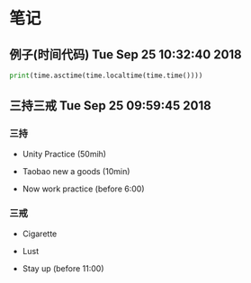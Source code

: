 # 笔记

## 例子(时间代码) Tue Sep 25 10:32:40 2018

``` py
print(time.asctime(time.localtime(time.time())))
```

## 三持三戒 Tue Sep 25 09:59:45 2018

### 三持

- Unity Practice (50mih)

- Taobao new a goods (10min)

- Now work practice (before 6:00)

### 三戒

- Cigarette

- Lust

- Stay up (before 11:00)